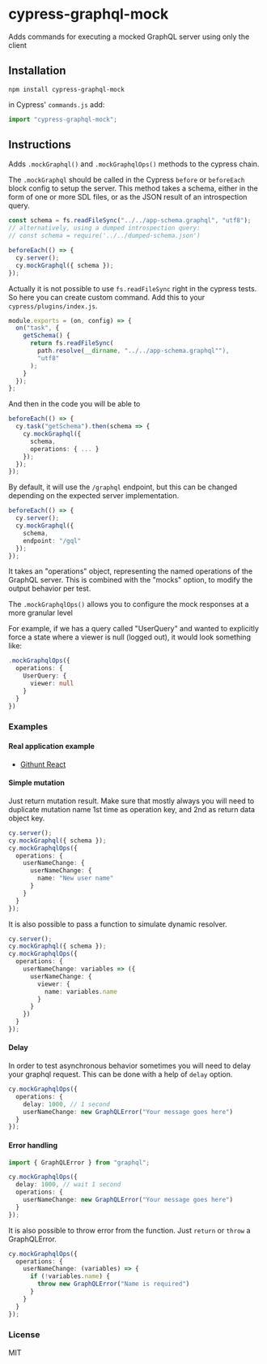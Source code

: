 # cypress-graphql-mock

Adds commands for executing a mocked GraphQL server using only the client

## Installation

`npm install cypress-graphql-mock`

in Cypress' `commands.js` add:

```js
import "cypress-graphql-mock";
```

## Instructions

Adds `.mockGraphql()` and `.mockGraphqlOps()` methods to the cypress chain.

The `.mockGraphql` should be called in the Cypress `before` or `beforeEach` block
config to setup the server. This method takes a schema, either in the form of one or more SDL files, or as the JSON result of an introspection query.

```ts
const schema = fs.readFileSync("../../app-schema.graphql", "utf8");
// alternatively, using a dumped introspection query:
// const schema = require('../../dumped-schema.json')

beforeEach(() => {
  cy.server();
  cy.mockGraphql({ schema });
});
```

Actually it is not possible to use `fs.readFileSync` right in the cypress tests. So here you can create custom command. Add this to your `cypress/plugins/index.js`.

```ts
module.exports = (on, config) => {
  on("task", {
    getSchema() {
      return fs.readFileSync(
        path.resolve(__dirname, "../../app-schema.graphql""),
        "utf8"
      );
    }
  });
};
```

And then in the code you will be able to

```ts
beforeEach(() => {
  cy.task("getSchema").then(schema => {
    cy.mockGraphql({
      schema,
      operations: { ... }
    });
  });
});
```

By default, it will use the `/graphql` endpoint, but this can be changed
depending on the expected server implementation.

```ts
beforeEach(() => {
  cy.server();
  cy.mockGraphql({
    schema,
    endpoint: "/gql"
  });
});
```

It takes an "operations" object, representing the named operations
of the GraphQL server. This is combined with the "mocks" option,
to modify the output behavior per test.

The `.mockGraphqlOps()` allows you to configure the mock responses at a
more granular level

For example, if we has a query called "UserQuery" and wanted to
explicitly force a state where a viewer is null (logged out), it would
look something like:

```ts
.mockGraphqlOps({
  operations: {
    UserQuery: {
      viewer: null
    }
  }
})
```

### Examples

#### Real application example

- [Githunt React](https://github.com/tgriesser/GitHunt-React/blob/8eef144a368a7dcf4d4ff974972706dcf4840dbb/cypress/integration/feed/load_more.ts)

#### Simple mutation

Just return mutation result. Make sure that mostly always you will need to duplicate mutation name 1st time as operation key, and 2nd as return data object key.

```ts
cy.server();
cy.mockGraphql({ schema });
cy.mockGraphqlOps({
  operations: {
    userNameChange: {
      userNameChange: {
        name: "New user name"
      }
    }
  }
});
```

It is also possible to pass a function to simulate dynamic resolver.

```ts
cy.server();
cy.mockGraphql({ schema });
cy.mockGraphqlOps({
  operations: {
    userNameChange: variables => ({
      userNameChange: {
        viewer: {
          name: variables.name
        }
      }
    })
  }
});
```

#### Delay

In order to test asynchronous behavior sometimes you will need to delay your graphql request. This can be done with a help of `delay` option.

```ts
cy.mockGraphqlOps({
  operations: {
    delay: 1000, // 1 second
    userNameChange: new GraphQLError("Your message goes here")
  }
});
```

#### Error handling

```ts
import { GraphQLError } from "graphql";

cy.mockGraphqlOps({
  delay: 1000, // wait 1 second
  operations: {
    userNameChange: new GraphQLError("Your message goes here")
  }
});
```

It is also possible to throw error from the function. Just `return` or `throw` a GraphQLError.

```ts
cy.mockGraphqlOps({
  operations: {
    userNameChange: (variables) => {
      if (!variables.name) {
        throw new GraphQLError("Name is required")
      }
    }
  }
});
```

### License

MIT
